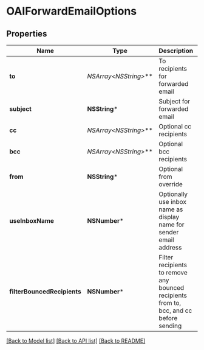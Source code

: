 # OAIForwardEmailOptions

## Properties
Name | Type | Description | Notes
------------ | ------------- | ------------- | -------------
**to** | **NSArray&lt;NSString*&gt;*** | To recipients for forwarded email | 
**subject** | **NSString*** | Subject for forwarded email | [optional] 
**cc** | **NSArray&lt;NSString*&gt;*** | Optional cc recipients | [optional] 
**bcc** | **NSArray&lt;NSString*&gt;*** | Optional bcc recipients | [optional] 
**from** | **NSString*** | Optional from override | [optional] 
**useInboxName** | **NSNumber*** | Optionally use inbox name as display name for sender email address | [optional] 
**filterBouncedRecipients** | **NSNumber*** | Filter recipients to remove any bounced recipients from to, bcc, and cc before sending | [optional] 

[[Back to Model list]](../README#documentation-for-models) [[Back to API list]](../README#documentation-for-api-endpoints) [[Back to README]](../README)


